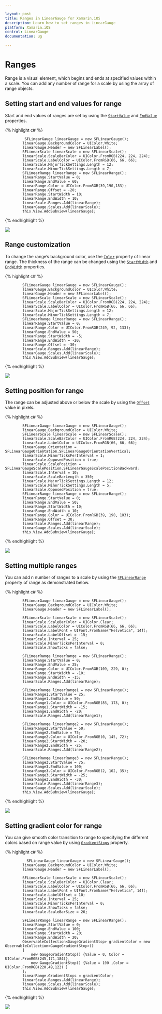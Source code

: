 ```yaml
---

layout: post
title: Ranges in LinearGauge for Xamarin.iOS
description: Learn how to set ranges in LinearGauge
platform: Xamarin.iOS
control: LinearGauge
documentation: ug

---
```


# Ranges

Range is a visual element, which begins and ends at specified values within a scale. You can add any number of range for a scale by using the array of range objects.

## Setting start and end values for range

Start and end values of ranges are set by using the [`StartValue`](https://help.syncfusion.com/cr/cref_files/xamarin-ios/sfgauge/Syncfusion.SfGauge.iOS~Syncfusion.SfGauge.iOS.SFLinearRange~StartValue.html) and [`EndValue`](https://help.syncfusion.com/cr/cref_files/xamarin-ios/sfgauge/Syncfusion.SfGauge.iOS~Syncfusion.SfGauge.iOS.SFLinearRange~EndValue.html) properties.

{% highlight c# %}

             SFLinearGauge linearGauge = new SFLinearGauge();
            linearGauge.BackgroundColor = UIColor.White;
            linearGauge.Header = new SFLinearLabel();
            SFLinearScale linearScale = new SFLinearScale();
            linearScale.ScaleBarColor = UIColor.FromRGB(224, 224, 224);
            linearScale.LabelColor = UIColor.FromRGB(66, 66, 66);
            linearScale.MajorTickSettings.Length = 12;
            linearScale.MinorTickSettings.Length = 7;
            SFLinearRange linearRange = new SFLinearRange();
            linearRange.StartValue = 0;
            linearRange.EndValue = 60;
            linearRange.Color = UIColor.FromRGB(39,190,183);
            linearRange.Offset = -20;
            linearRange.StartWidth = 10;
            linearRange.EndWidth = 10;
            linearScale.Ranges.Add(linearRange);
            linearGauge.Scales.Add(linearScale);
            this.View.AddSubview(linearGauge);

{% endhighlight %}

![](ranges_images/range1.png)

## Range customization

To change the range’s background color, use the [`Color`](https://help.syncfusion.com/cr/cref_files/xamarin-ios/sfgauge/Syncfusion.SfGauge.iOS~Syncfusion.SfGauge.iOS.SFLinearRange~Color.html) property of linear range. The thickness of the range can be changed using the [`StartWidth`](https://help.syncfusion.com/cr/cref_files/xamarin-ios/sfgauge/Syncfusion.SfGauge.iOS~Syncfusion.SfGauge.iOS.SFLinearRange~StartWidth.html) and [`EndWidth`](https://help.syncfusion.com/cr/cref_files/xamarin-ios/sfgauge/Syncfusion.SfGauge.iOS~Syncfusion.SfGauge.iOS.SFLinearRange~EndWidth.html) properties. 

{% highlight c# %}

            SFLinearGauge linearGauge = new SFLinearGauge();
            linearGauge.BackgroundColor = UIColor.White;
            linearGauge.Header = new SFLinearLabel();
            SFLinearScale linearScale = new SFLinearScale();
            linearScale.ScaleBarColor = UIColor.FromRGB(224, 224, 224);
            linearScale.LabelColor = UIColor.FromRGB(66, 66, 66);
            linearScale.MajorTickSettings.Length = 12;
            linearScale.MinorTickSettings.Length = 7;
            SFLinearRange linearRange = new SFLinearRange();
            linearRange.StartValue = 0;
            linearRange.Color = UIColor.FromRGB(249, 92, 133);
            linearRange.EndValue = 50;
            linearRange.StartWidth = -5;
            linearRange.EndWidth = -20;
            linearRange.Offset = -30;
            linearScale.Ranges.Add(linearRange);
            linearGauge.Scales.Add(linearScale);
            this.View.AddSubview(linearGauge);

{% endhighlight %}

![](ranges_images/range2.png)

## Setting position for range

The range can be adjusted above or below the scale by using the [`Offset`](https://help.syncfusion.com/cr/cref_files/xamarin-ios/sfgauge/Syncfusion.SfGauge.iOS~Syncfusion.SfGauge.iOS.SFLinearRange~Offset.html) value in pixels.

{% highlight c# %}

            SFLinearGauge linearGauge = new SFLinearGauge();
            linearGauge.BackgroundColor = UIColor.White;
            SFLinearScale linearScale = new SFLinearScale();
            linearScale.ScaleBarColor = UIColor.FromRGB(224, 224, 224);
            linearScale.LabelColor = UIColor.FromRGB(66, 66, 66);
            linearGauge.Orientation = SFLinearGaugeOrientation.SFLinearGaugeOrientationVertical;
            linearScale.MinorTicksPerInterval = 1;
            linearScale.OpposedPosition = true;
            linearScale.ScalePosition = SFLinearGaugeScalePosition.SFLinearGaugeScalePositionBackward;
            linearScale.Interval = 10;
            linearScale.ScaleBarLength = 350;
            linearScale.MajorTickSettings.Length = 12;
            linearScale.MinorTickSettings.Length = 5;
            linearScale.OpposedPosition = true;
            SFLinearRange linearRange = new SFLinearRange();
            linearRange.StartValue = 0;
            linearRange.EndValue = 50;
            linearRange.StartWidth = 10;
            linearRange.EndWidth = 10;
            linearRange.Color = UIColor.FromRGB(39, 190, 183);
            linearRange.Offset = 30;
            linearScale.Ranges.Add(linearRange);
            linearGauge.Scales.Add(linearScale);
            this.View.AddSubview(linearGauge);

{% endhighlight %}

![](ranges_images/range3.png)

## Setting multiple ranges

You can add n number of ranges to a scale by using the [`SFLinearRange`](https://help.syncfusion.com/cr/cref_files/xamarin-ios/sfgauge/Syncfusion.SfGauge.iOS~Syncfusion.SfGauge.iOS.SFLinearRange.html) property of range as demonstrated below.

{% highlight c# %}

            SFLinearGauge linearGauge = new SFLinearGauge();
            linearGauge.BackgroundColor = UIColor.White;
            linearGauge.Header = new SFLinearLabel();

            SFLinearScale linearScale = new SFLinearScale();
            linearScale.ScaleBarColor = UIColor.Clear;
            linearScale.LabelColor = UIColor.FromRGB(66, 66, 66);
            linearScale.LabelFont = UIFont.FromName("Helvetica", 14f);
            linearScale.LabelOffset = -15;
            linearScale.Interval = 25;
            linearScale.MinorTicksPerInterval = 0;
            linearScale.ShowTicks = false;

            SFLinearRange linearRange = new SFLinearRange();
            linearRange.StartValue = 0;
            linearRange.EndValue = 25;
            linearRange.Color = UIColor.FromRGB(109, 229, 0);
            linearRange.StartWidth = -10;
            linearRange.EndWidth = -15;
            linearScale.Ranges.Add(linearRange);

            SFLinearRange linearRange1 = new SFLinearRange();
            linearRange1.StartValue = 25;
            linearRange1.EndValue = 50;
            linearRange1.Color = UIColor.FromRGB(83, 173, 0);
            linearRange1.StartWidth = -15;
            linearRange1.EndWidth = -20;
            linearScale.Ranges.Add(linearRange1);

            SFLinearRange linearRange2 = new SFLinearRange();
            linearRange2.StartValue = 50;
            linearRange2.EndValue = 75;
            linearRange2.Color = UIColor.FromRGB(0, 145, 72);
            linearRange2.StartWidth = -20;
            linearRange2.EndWidth = -25;
            linearScale.Ranges.Add(linearRange2);

            SFLinearRange linearRange3 = new SFLinearRange();
            linearRange3.StartValue = 75;
            linearRange3.EndValue = 100;
            linearRange3.Color = UIColor.FromRGB(2, 102, 35);
            linearRange3.StartWidth = -25;
            linearRange3.EndWidth = -30;
            linearScale.Ranges.Add(linearRange3);
            linearGauge.Scales.Add(linearScale);
            this.View.AddSubview(linearGauge);

{% endhighlight %}

![](ranges_images/range4.png)

## Setting gradient color for range

You can give smooth color transition to range to specifying the different colors based on range value by using [`GradientStops`](https://help.syncfusion.com/cr/cref_files/xamarin-ios/sfgauge/Syncfusion.SfGauge.iOS~Syncfusion.SfGauge.iOS.SFLinearRange~GradientStops.html) property. 

{% highlight c# %}

              SFLinearGauge linearGauge = new SFLinearGauge();
            linearGauge.BackgroundColor = UIColor.White;
            linearGauge.Header = new SFLinearLabel();

            SFLinearScale linearScale = new SFLinearScale();
            linearScale.ScaleBarColor = UIColor.Clear;
            linearScale.LabelColor = UIColor.FromRGB(66, 66, 66);
            linearScale.LabelFont = UIFont.FromName("Helvetica", 14f);
            linearScale.LabelOffset = 10;
            linearScale.Interval = 25;
            linearScale.MinorTicksPerInterval = 0;
            linearScale.ShowTicks = false;
            linearScale.ScaleBarSize = 20;

            SFLinearRange linearRange = new SFLinearRange();
            linearRange.StartValue = 0;
            linearRange.EndValue = 100;
            linearRange.StartWidth = 20;
            linearRange.EndWidth = 20;
            ObservableCollection<GaugeGradientStop> gradientColor = new ObservableCollection<GaugeGradientStop>()
            {
                new GaugeGradientStop() {Value = 0, Color = UIColor.FromRGB(245,171,184)},
                new GaugeGradientStop() {Value = 100 ,Color = UIColor.FromRGB(220,49,122) }
            };
            linearRange.GradientStops = gradientColor;
            linearScale.Ranges.Add(linearRange);
            linearGauge.Scales.Add(linearScale);
            this.View.AddSubview(linearGauge);

{% endhighlight %}

![](ranges_images/range5.png)
